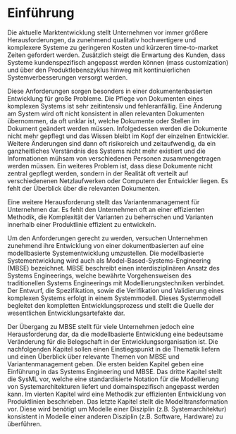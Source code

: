 # Einführung

Die aktuelle Marktentwicklung stellt Unternehmen vor immer größere Herausforderungen, da zunehmend qualitativ hochwertigere und komplexere Systeme zu geringeren Kosten und kürzeren time-to-market Zeiten gefordert werden. Zusätzlich steigt die Erwartung des Kunden, dass Systeme kundenspezifisch angepasst werden können (mass customization) und über den Produktlebenszyklus hinweg mit kontinuierlichen Systemverbesserungen versorgt werden.

Diese Anforderungen sorgen besonders in einer dokumentenbasierten Entwicklung für große Probleme. Die Pflege von Dokumenten eines komplexen Systems ist sehr zeitintensiv und fehleranfällig. Eine Änderung am System wird oft nicht konsistent in allen relevanten Dokumenten übernommen, da oft unklar ist, welche Dokumente oder Stellen im Dokument geändert werden müssen. Infolgedessen werden die Dokumente nicht mehr gepflegt und das Wissen bleibt im Kopf der einzelnen Entwickler. Weitere Änderungen sind dann oft risikoreich und zeitaufwendig, da ein ganzheitliches Verständnis des Systems nicht mehr existiert und die Informationen mühsam von verschiedenen Personen zusammengetragen werden müssen. Ein weiteres Problem ist, dass diese Dokumente nicht zentral gepflegt werden, sondern in der Realität oft verteilt auf verschiedenenen Netzlaufwerken oder Computern der Entwickler liegen. Es fehlt der Überblick über die relevanten Dokumenten. 

Eine weitere Herausforderung stellt das Variantenmanagement für Unternehmen dar. Es fehlt den Unternehmen oft an einer effizienten Methodik, die Komplexität der Varianten zu beherrschen und Varianten innerhalb einer Produktlinie effizient zu entwickeln.

Um den Anforderungen gerecht zu werden, versuchen Unternehmen zunehmend ihre Entwicklung von einer dokumentbasierten auf eine modellbasierte Systementwicklung umzustellen. Die modellbasierte Systementwicklung wird auch als Model-Based-Systems-Engineering (MBSE) bezeichnet. MBSE beschreibt einen interdisziplinären Ansatz des Systems Engineerings, welche bewährte Vorgehensweisen des traditionellen Systems Engineerings mit Modellierungstechniken verbindet. Der Entwurf, die Spezifikation, sowie die Verifikation und Validierung eines komplexen Systems erfolgt in einem Systemmodell. Dieses Systemmodell begleitet den kompletten Entwicklungsprozess und stellt die Quelle der wesentlichen Entwicklungsartefakte dar. 

Der Übergang zu MBSE stellt für viele Unternehmen jedoch eine Herausforderung dar, da die modellbasierte Entwicklung eine bedeutsame Veränderung für die Belegschaft in der Entwicklungsorganisation ist. Die nachfolgenden Kapitel sollen einen Einstiegspunkt in die Thematik liefern und einen Überblick über relevante Themen von MBSE und Variantenmanagement geben. Die ersten beiden Kapitel geben eine Einführung in das Systems Engineering und MBSE. Das dritte Kapitel stellt die SysML vor, welche eine standardisierte Notation für die Modellierung von Systemarchitekturen liefert und domainspezifisch angepasst werden kann. Im vierten Kapitel wird eine Methodik zur effizienten Entwicklung von Produktlinien beschrieben. Das letzte Kapitel stellt die Modelltransformation vor. Diese wird benötigt um Modelle einer Disziplin (z.B. Systemarchitektur) konsistent in Modelle einer anderen Disziplin (z.B. Software, Hardware) zu überführen.